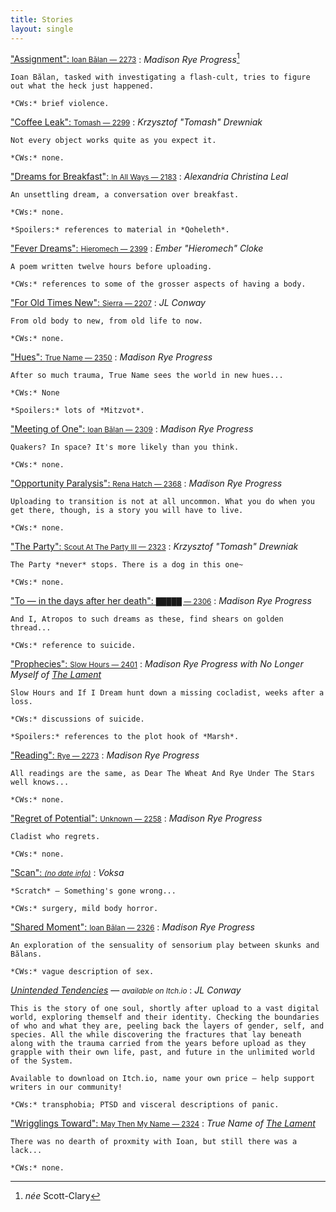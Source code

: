 ```yaml
---
title: Stories
layout: single
---
```


<style>
dd {
    margin-bottom: 1rem;
}
dd:after {
    content: '§';
    color: #ccc;
    display: block;
    width: 100%;
    text-align: center;
}
dd:last-of-type:after {
    display: none;
}
dd p {
    font-size: 16pt;
    text-indent: 0;
    margin-top: 0.5rem;
}
dd p:first-of-type {
    font-size: 18pt;
}
h2 {
    margin-top: 4rem;
}
</style>

["Assignment": <small>Ioan Bălan — 2273</small>](/stories/assignment)
:   *Madison Rye Progress*[^1]

    Ioan Bălan, tasked with investigating a flash-cult, tries to figure out what the heck just happened.

    *CWs:* brief violence.

["Coffee Leak": <small>Tomash — 2299</small>](/stories/coffee-leak)
:   *Krzysztof "Tomash" Drewniak*

    Not every object works quite as you expect it.

    *CWs:* none.

["Dreams for Breakfast": <small>In All Ways — 2183</small>](/stories/dreams-for-breakfast)
:   *Alexandria Christina Leal*

    An unsettling dream, a conversation over breakfast.

    *CWs:* none.

    *Spoilers:* references to material in *Qoheleth*.

["Fever Dreams": <small>Hieromech — 2399</small>](/stories/fever-dreams) 
:   *Ember "Hieromech" Cloke*

    A poem written twelve hours before uploading.

    *CWs:* references to some of the grosser aspects of having a body.

["For Old Times New": <small>Sierra — 2207</small>](/stories/for-old-times-new)
:   *JL Conway*

    From old body to new, from old life to now.

    *CWs:* none.

["Hues": <small>True Name — 2350</small>](/stories/hues)
:   *Madison Rye Progress*

    After so much trauma, True Name sees the world in new hues...

    *CWs:* None

    *Spoilers:* lots of *Mitzvot*.

["Meeting of One": <small>Ioan Bălan — 2309</small>](/stories/meeting-of-one)
:   *Madison Rye Progress*

    Quakers? In space? It's more likely than you think.

    *CWs:* none.

["Opportunity Paralysis": <small>Rena Hatch — 2368</small>](/stories/opportunity-paralysis)
:   *Madison Rye Progress*

    Uploading to transition is not at all uncommon. What you do when you get there, though, is a story you will have to live.

    *CWs:* none.

["The Party": <small>Scout At The Party III — 2323</small>](/stories/the-party)
:   *Krzysztof "Tomash" Drewniak*

    The Party *never* stops. There is a dog in this one~

    *CWs:* none.
    
["To — in the days after her death": <small>█████ — 2306</small>](/stories/to---in-the-days-after-her-death)
:   *Madison Rye Progress*

    And I, Atropos to such dreams as these, find shears on golden thread...

    *CWs:* reference to suicide.
    
["Prophecies": <small>Slow Hours — 2401</small>](/stories/prophecies)
:   *Madison Rye Progress with No Longer Myself of [The Lament](https://cohost.org/hamratza)*

    Slow Hours and If I Dream hunt down a missing cocladist, weeks after a loss.

    *CWs:* discussions of suicide.

    *Spoilers:* references to the plot hook of *Marsh*.

["Reading": <small>Rye — 2273</small>](/stories/reading)
:   *Madison Rye Progress*

    All readings are the same, as Dear The Wheat And Rye Under The Stars well knows...

    *CWs:* none.

["Regret of Potential": <small>Unknown — 2258</small>](/stories/regret-of-potential)
:   *Madison Rye Progress*

    Cladist who regrets.

    *CWs:* none.

["Scan": <small><em>(no date info)</em></small>](/stories/scan)
:   *Voksa*

    *Scratch* — Something's gone wrong...

    *CWs:* surgery, mild body horror.

["Shared Moment": <small>Ioan Bălan —  2326</small>](/stories/shared-moment)
:   *Madison Rye Progress*

    An exploration of the sensuality of sensorium play between skunks and Bălans.

    *CWs:* vague description of sex.

[*Unintended Tendencies*](https://jessfluf.itch.io/unintended-tendencies) — <small><em>available on Itch.io</em></small>
:   *JL Conway*

    This is the story of one soul, shortly after upload to a vast digital world, exploring themself and their identity. Checking the boundaries of who and what they are, peeling back the layers of gender, self, and species. All the while discovering the fractures that lay beneath along with the trauma carried from the years before upload as they grapple with their own life, past, and future in the unlimited world of the System.

    Available to download on Itch.io, name your own price — help support writers in our community!

    *CWs:* transphobia; PTSD and visceral descriptions of panic.

["Wrigglings Toward": <small>May Then My Name — 2324</small>](/stories/wrigglings-toward)
:   *True Name of [The Lament](https://cohost.org/hamratza)*

    There was no dearth of proxmity with Ioan, but still there was a lack...

    *CWs:* none.

[^1]: *née* Scott-Clary
